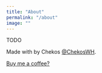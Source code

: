 ```yaml
---
title: "About"
permalink: "/about"
image: ""
---
```


TODO

Made with <i class="fa fa-heart text-danger"></i> by Chekos <a href="https://twitter.com/ChekosWH">@ChekosWH</a>.

<a target="_blank" class="btn btn-warning" href="https://github.com/sponsors/chekos"><i class="fa fa-coffee"></i> Buy me a coffee?</a>
